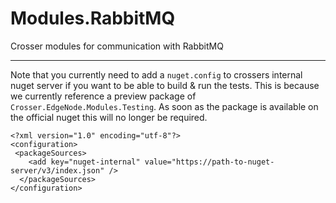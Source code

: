 # Modules.RabbitMQ

Crosser modules for communication with RabbitMQ

---

Note that you currently need to add a `nuget.config` to crossers internal nuget server if you want to be able to build & run the tests.
This is because we currently reference a preview package of `Crosser.EdgeNode.Modules.Testing`. As soon as the package is available on the official nuget this will no longer be required.

```
<?xml version="1.0" encoding="utf-8"?>
<configuration>
 <packageSources>
    <add key="nuget-internal" value="https://path-to-nuget-server/v3/index.json" />
  </packageSources>
</configuration>
```
